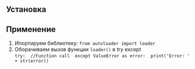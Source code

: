 ## Установка
## Применение
1. Ипортируем библиотеку: `from autoloader import loader`
2. Оборачиваем вызов функции `loader()` в try except <br/>
``try: 
    //Function call 
except ValueError as error: 
    print('Error: ' + str(error))``
